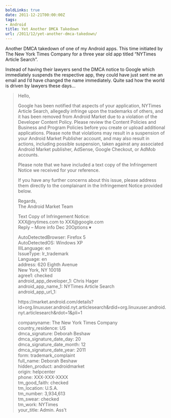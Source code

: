 ```yaml
---
boldLinks: true
date: 2011-12-21T00:00:00Z
tags:
- Android
title: Yet Another DMCA Takedown
url: /2011/12/yet-another-dmca-takedown/
---
```


<p>Another DMCA takedown of one of my Android apps. This time initiated by The New York Times Company for a three year old app titled &ldquo;NYTimes Article Search&rdquo;.

Instead of having their lawyers send the DMCA notice to Google which immediately suspends the respective app, they could have just sent me an email and I&rsquo;d have changed the name immediately. Quite sad how the world is driven by lawyers these days&hellip;</p>
<blockquote>
<p>Hello,</p>
<p>Google has been notified that aspects of your application, NYTimes Article Search, allegedly infringe upon the trademarks of others, and it has been removed from Android Market due to a violation of the Developer Content Policy. Please review the Content Policies and Business and Program Policies before you create or upload additional applications. Please note that violations may result in a suspension of your Android Market Publisher account, and may also result in actions, including possible suspension, taken against any associated Android Market publisher, AdSense, Google Checkout, or AdMob accounts.</p>
<p>Please note that we have included a text copy of the Infringement Notice we received for your reference.</p>
<p>If you have any further concerns about this issue, please address them directly to the complainant in the Infringement Notice provided below.</p>
<p>Regards,<br />The Android Market Team</p>
<p>Text Copy of Infringement Notice:<br />XXX@nytimes.com to XXX@google.com<br />Reply &ndash; More info Dec 20Options ▾</p>
<p>AutoDetectedBrowser: Firefox 5<br />AutoDetectedOS: Windows XP<br />IIILanguage: en<br />IssueType: lr_trademark<br />Language: en<br />address: 620 Eighth Avenue<br />New York, NY 10018<br />agree1: checked<br />android_app_developer_1: Chris Hager<br />android_app_name_1: NYTimes Article Search<br />android_app_url_1:</p>
<p>https://market.android.com/details?id=org.linuxuser.android.nyt.articlesearch&amp;rdid=org.linuxuser.android.nyt.articlesearch&amp;rdot=1&amp;pli=1</p>
<p>companyname: The New York Times Company<br />country_residence: US<br />dmca_signature: Deborah Beshaw<br />dmca_signature_date_day: 20<br />dmca_signature_date_month: 12<br />dmca_signature_date_year: 2011<br />form: trademark_complaint<br />full_name: Deborah Beshaw<br />hidden_product: androidmarket<br />origin: helpcenter<br />phone: XXX-XXX-XXXX<br />tm_good_faith: checked<br />tm_location: U.S.A.<br />tm_number: 3,934,613<br />tm_swear: checked<br />tm_work: NYTimes<br />your_title: Admin. Ass&rsquo;t</p>
</blockquote>
<p>&nbsp;</p>
